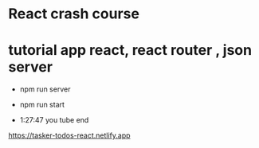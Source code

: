  React crash course
====

tutorial app react, react router , json server
===

* npm run server

* npm run start

* 1:27:47  you tube end


https://tasker-todos-react.netlify.app
